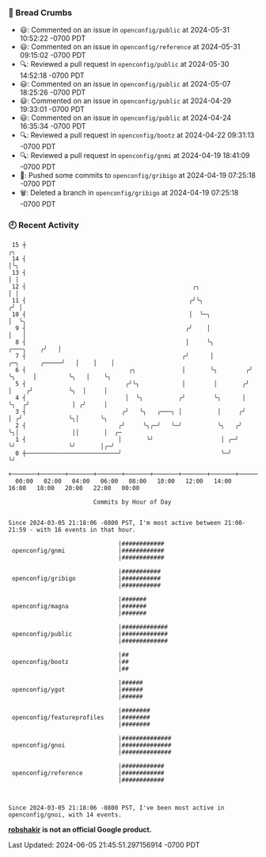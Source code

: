 ### 🍞 Bread Crumbs

 * 😃: Commented on an issue in `openconfig/public` at 2024-05-31 10:52:22 -0700 PDT
 * 😃: Commented on an issue in `openconfig/reference` at 2024-05-31 09:15:02 -0700 PDT
 * 🔍: Reviewed a pull request in  `openconfig/public` at 2024-05-30 14:52:18 -0700 PDT
 * 😃: Commented on an issue in `openconfig/public` at 2024-05-07 18:25:26 -0700 PDT
 * 😃: Commented on an issue in `openconfig/public` at 2024-04-29 19:33:01 -0700 PDT
 * 😃: Commented on an issue in `openconfig/public` at 2024-04-24 16:35:34 -0700 PDT
 * 🔍: Reviewed a pull request in  `openconfig/bootz` at 2024-04-22 09:31:13 -0700 PDT
 * 🔍: Reviewed a pull request in  `openconfig/gnmi` at 2024-04-19 18:41:09 -0700 PDT
 * 🚢: Pushed some commits to `openconfig/gribigo` at 2024-04-19 07:25:18 -0700 PDT
 * 🗑: Deleted a branch in `openconfig/gribigo` at 2024-04-19 07:25:18 -0700 PDT

### 🕘 Recent Activity
```
 15 ┼                                                                                         ╭╮
 14 ┤                                                                                         │╰╮
 13 ┤                                                                                         │ │
 12 ┤                                               ╭╮                                        │ │
 11 ┤                                              ╭╯╰╮                                      ╭╯ │
 10 ┤                                              │  ╰─╮                                    │  ╰╮
  9 ┤                                             ╭╯    │                                    │   │
  8 ┤                                             │     ╰╮                         ╭───╮    ╭╯   │
  7 ┤                                            ╭╯      │          ╭─╮      ╭─────╯   │    │    │
  6 ┤                             ╭╮             │       ╰╮        ╭╯ ╰╮     │         ╰╮   │    ╰╮
  5 ┤                            ╭╯╰╮            │        │       ╭╯   │    ╭╯          ╰╮  │     │
  4 ┤                            │  ╰╮          ╭╯        ╰╮      │    ╰╮  ╭╯            │ ╭╯     │
  3 ┤                           ╭╯   ╰╮   ╭───╮ │          │     ╭╯     │ ╭╯             ╰╮│      ╰╮
  2 ┤                          ╭╯     ╰╮╭─╯   ╰─╯          ╰╮   ╭╯      ╰╮│               ││       │  ╭─
  1 ┤                          │       ╰╯                   │ ╭─╯        ╰╯               ╰╯       │╭─╯
  0 ┼──────────────────────────╯                            ╰─╯                                    ╰╯
    +───────+───────+───────+───────+───────+───────+───────+───────+───────+───────+───────+───────+────
  00:00   02:00   04:00   06:00   08:00   10:00   12:00   14:00   16:00   18:00   20:00   22:00   00:00   

						Commits by Hour of Day


Since 2024-03-05 21:18:06 -0800 PST, I'm most active between 21:00-21:59 - with 16 events in that hour.

```



```
                               |############
 openconfig/gnmi               |############
                               |############

                               |###########
 openconfig/gribigo            |###########
                               |###########

                               |#######
 openconfig/magna              |#######
                               |#######

                               |#############
 openconfig/public             |#############
                               |#############

                               |##
 openconfig/bootz              |##
                               |##

                               |######
 openconfig/ygot               |######
                               |######

                               |########
 openconfig/featureprofiles    |########
                               |########

                               |##############
 openconfig/gnoi               |##############
                               |##############

                               |############
 openconfig/reference          |############
                               |############



Since 2024-03-05 21:18:06 -0800 PST, I've been most active in openconfig/gnoi, with 14 events.

```
**[robshakir](mailto:robjs@google.com) is not an official Google product.**  


Last Updated: 2024-06-05 21:45:51.297156914 -0700 PDT
